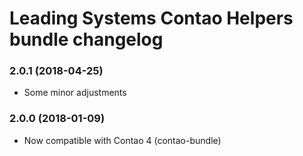 Leading Systems Contao Helpers bundle changelog
===========================================

### 2.0.1 (2018-04-25)

 * Some minor adjustments
 
 
### 2.0.0 (2018-01-09)

 * Now compatible with Contao 4 (contao-bundle)
